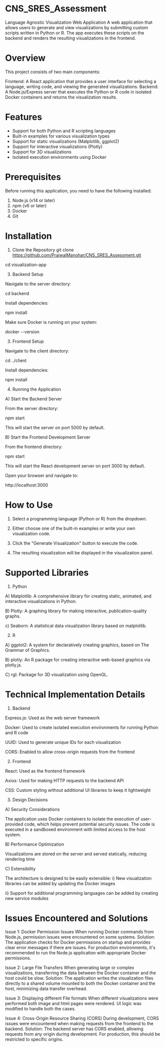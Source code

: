 # CNS_SRES_Assessment
Language Agnostic Visualization Web Application
A web application that allows users to generate and view visualizations by submitting custom scripts written in Python or R. The app executes these scripts on the backend and renders the resulting visualizations in the frontend.

# Overview
This project consists of two main components:

Frontend: A React application that provides a user interface for selecting a language, writing code, and viewing the generated visualizations.
Backend: A Node.js/Express server that executes the Python or R code in isolated Docker containers and returns the visualization results.

# Features

* Support for both Python and R scripting languages
* Built-in examples for various visualization types
* Support for static visualizations (Matplotlib, ggplot2)
* Support for interactive visualizations (Plotly)
* Support for 3D visualizations
* Isolated execution environments using Docker

# Prerequisites
Before running this application, you need to have the following installed:

1) Node.js (v14 or later)
2) npm (v6 or later)
3) Docker
4) Git

# Installation
1) Clone the Repository
git clone https://github.com/PrajwalManohar/CNS_SRES_Assessment.git

cd visualization-app

3) Backend Setup

Navigate to the server directory:

cd backend

Install dependencies:

npm install

Make sure Docker is running on your system:

docker --version

3) Frontend Setup

Navigate to the client directory:

cd ../client

Install dependencies:

npm install


4) Running the Application
   
A) Start the Backend Server

From the server directory:

npm start

This will start the server on port 5000 by default.

B) Start the Frontend Development Server

From the frontend directory:

npm start

This will start the React development server on port 3000 by default.

Open your browser and navigate to:

http://localhost:3000


# How to Use

1) Select a programming language (Python or R) from the dropdown.
   
2) Either choose one of the built-in examples or write your own visualization code.

3) Click the "Generate Visualization" button to execute the code.

4) The resulting visualization will be displayed in the visualization panel.

# Supported Libraries

1) Python

A) Matplotlib: A comprehensive library for creating static, animated, and interactive visualizations in Python.

B) Plotly: A graphing library for making interactive, publication-quality graphs.

c) Seaborn: A statistical data visualization library based on matplotlib.

2) R

A) ggplot2: A system for declaratively creating graphics, based on The Grammar of Graphics.
   
B) plotly: An R package for creating interactive web-based graphics via plotly.js.

C) rgl: Package for 3D visualization using OpenGL.


# Technical Implementation Details
1) Backend

Express.js: Used as the web server framework

Docker: Used to create isolated execution environments for running Python and R code

UUID: Used to generate unique IDs for each visualization

CORS: Enabled to allow cross-origin requests from the frontend

2) Frontend

React: Used as the frontend framework

Axios: Used for making HTTP requests to the backend API

CSS: Custom styling without additional UI libraries to keep it lightweight

3) Design Decisions
   
A) Security Considerations

The application uses Docker containers to isolate the execution of user-provided code, which helps prevent potential security issues. The code is executed in a sandboxed environment with limited access to the host system.

B) Performance Optimization

Visualizations are stored on the server and served statically, reducing rendering time

C) Extensibility

The architecture is designed to be easily extensible:
i) New visualization libraries can be added by updating the Docker images

ii) Support for additional programming languages can be added by creating new service modules

# Issues Encountered and Solutions
Issue 1: Docker Permission Issues
When running Docker commands from Node.js, permission issues were encountered on some systems.
Solution: The application checks for Docker permissions on startup and provides clear error messages if there are issues. For production environments, it's recommended to run the Node.js application with appropriate Docker permissions.

Issue 2: Large File Transfers
When generating large or complex visualizations, transferring the data between the Docker container and the host could be slow.
Solution: The application writes the visualization files directly to a shared volume mounted to both the Docker container and the host, minimizing data transfer overhead.

Issue 3: Displaying different File formats
When different visualizations were performed both image and html pages were rendered. UI logic was modified to handle both the cases.

Issue 4: Cross-Origin Resource Sharing (CORS)
During development, CORS issues were encountered when making requests from the frontend to the backend.
Solution: The backend server has CORS enabled, allowing requests from any origin during development. For production, this should be restricted to specific origins.


